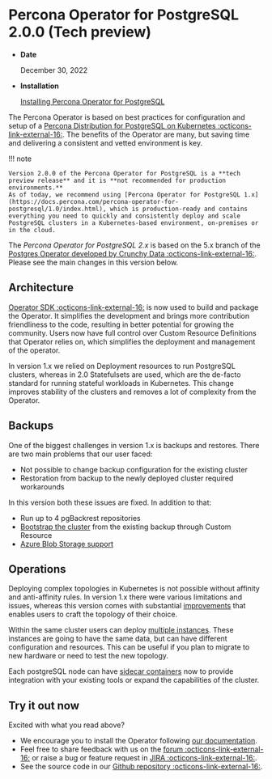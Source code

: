# Percona Operator for PostgreSQL 2.0.0 (Tech preview)

* **Date**

    December 30, 2022

* **Installation**

    [Installing Percona Operator for PostgreSQL](../System-Requirements.md#installation-guidelines) 


The Percona Operator is based on best practices for configuration and setup of
a [Percona Distribution for PostgreSQL on Kubernetes :octicons-link-external-16:](https://www.percona.com/doc/postgresql/LATEST/index.html).
The benefits of the Operator are many, but saving time and delivering a
consistent and vetted environment is key.

!!! note

    Version 2.0.0 of the Percona Operator for PostgreSQL is a **tech preview release** and it is **not recommended for production environments.**
    As of today, we recommend using [Percona Operator for PostgreSQL 1.x](https://docs.percona.com/percona-operator-for-postgresql/1.0/index.html), which is production-ready and contains everything you need to quickly and consistently deploy and scale PostgreSQL clusters in a Kubernetes-based environment, on-premises or in the cloud.

The *Percona Operator for PostgreSQL 2.x* is based on the 5.x branch of the [Postgres Operator developed by Crunchy Data :octicons-link-external-16:](https://access.crunchydata.com/documentation/postgres-operator/latest/). Please see the main changes in this version below.

## Architecture

[Operator SDK :octicons-link-external-16:](https://sdk.operatorframework.io/) is now used to build and package the Operator. It simplifies the development and brings  more contribution friendliness to the code, resulting in better potential for growing the community. Users now have full control over Custom Resource Definitions that Operator relies on, which simplifies the deployment and management of the operator.

In version 1.x we relied on Deployment resources to run PostgreSQL clusters, whereas in 2.0 Statefulsets are used, which are the de-facto standard for running stateful workloads in Kubernetes. This change improves stability of the clusters and removes a lot of complexity from the Operator.

## Backups

One of the biggest challenges in version 1.x is backups and restores. There are two main problems that our user faced:

* Not possible to change backup configuration for the existing cluster
* Restoration from backup to the newly deployed cluster required workarounds

In this version both these issues are fixed.
In addition to that:

* Run up to 4 pgBackrest repositories
* [Bootstrap the cluster](../backups.md) from the existing backup through Custom Resource
* [Azure Blob Storage support](../operator.md#use-azure-blob-storage-for-backups)

## Operations

Deploying complex topologies in Kubernetes is not possible without affinity and anti-affinity rules. In version 1.x there were various limitations and issues, whereas this version comes with substantial [improvements](../constraints.md) that enables users to craft the topology of their choice. 

Within the same cluster users can deploy [multiple instances](../operator.md#instances-name). These instances are going to have the same data, but can have different configuration and resources. This can be useful if you plan to migrate to new hardware or need to test the new topology.

Each postgreSQL node can have [sidecar containers](../operator.md#instances-sidecars-image) now to provide integration with your existing tools or expand the capabilities of the cluster.

## Try it out now

Excited with what you read above?

* We encourage you to install the Operator following [our documentation](../index.md#quickstart-guides).
* Feel free to share feedback with us on the [forum :octicons-link-external-16:](https://forums.percona.com/c/postgresql/percona-kubernetes-operator-for-postgresql/68) or raise a bug or feature request in [JIRA :octicons-link-external-16:](https://jira.percona.com/projects/K8SPG/issues).
* See the source code in our [Github repository :octicons-link-external-16:](https://github.com/percona/percona-postgresql-operator).


